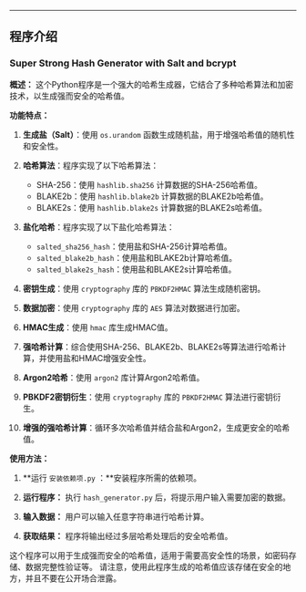 ---

## 程序介绍

### Super Strong Hash Generator with Salt and bcrypt

**概述：**
这个Python程序是一个强大的哈希生成器，它结合了多种哈希算法和加密技术，以生成强而安全的哈希值。

**功能特点：**
1. **生成盐（Salt）**：使用 `os.urandom` 函数生成随机盐，用于增强哈希值的随机性和安全性。

2. **哈希算法**：程序实现了以下哈希算法：
   - SHA-256：使用 `hashlib.sha256` 计算数据的SHA-256哈希值。
   - BLAKE2b：使用 `hashlib.blake2b` 计算数据的BLAKE2b哈希值。
   - BLAKE2s：使用 `hashlib.blake2s` 计算数据的BLAKE2s哈希值。

3. **盐化哈希**：程序实现了以下盐化哈希算法：
   - `salted_sha256_hash`：使用盐和SHA-256计算哈希值。
   - `salted_blake2b_hash`：使用盐和BLAKE2b计算哈希值。
   - `salted_blake2s_hash`：使用盐和BLAKE2s计算哈希值。

4. **密钥生成**：使用 `cryptography` 库的 `PBKDF2HMAC` 算法生成随机密钥。

5. **数据加密**：使用 `cryptography` 库的 `AES` 算法对数据进行加密。

6. **HMAC生成**：使用 `hmac` 库生成HMAC值。

7. **强哈希计算**：综合使用SHA-256、BLAKE2b、BLAKE2s等算法进行哈希计算，并使用盐和HMAC增强安全性。

8. **Argon2哈希**：使用 `argon2` 库计算Argon2哈希值。

9. **PBKDF2密钥衍生**：使用 `cryptography` 库的 `PBKDF2HMAC` 算法进行密钥衍生。

10. **增强的强哈希计算**：循环多次哈希值并结合盐和Argon2，生成更安全的哈希值。

**使用方法：**
1. **运行 `安装依赖项.py` ：**安装程序所需的依赖项。

2. **运行程序：** 执行 `hash_generator.py` 后，将提示用户输入需要加密的数据。

3. **输入数据：** 用户可以输入任意字符串进行哈希计算。

4. **获取结果：** 程序将输出经过多层哈希处理后的安全哈希值。

这个程序可以用于生成强而安全的哈希值，适用于需要高安全性的场景，如密码存储、数据完整性验证等。
请注意，使用此程序生成的哈希值应该存储在安全的地方，并且不要在公开场合泄露。


